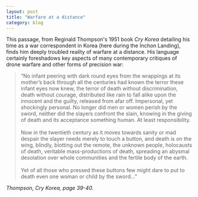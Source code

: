 ```yaml
---
layout: post
title: "Warfare at a distance"
category: blog
---
```


This passage, from Reginald Thompson's 1951 book *Cry Korea* detailing his time as a war correspondent in Korea (here during the Inchon Landing), finds him deeply troubled  reality of warfare at a distance. His language certainly foreshadows key aspects of many contemporary critiques of drone warfare and other forms of precision war:

> “No infant peering with dark round eyes from the wrappings at its mother’s back through all the centuries had known the terror these infant eyes now knew, the terror of death without discrimination, death without courage, distributed like rain to fall alike upon the innocent and the guilty, released from afar off. Impersonal, yet shockingly personal. No longer did men or women perish by the sword, neither did the slayers confront the slain, knowing in the giving of death and its acceptance something human. At least responsibility.<br><br>Now in the twentieth century as it moves towards sanity or mad despair the slayer needs merely to touch a button, and death is on the wing, blindly, blotting out the remote, the unknown people, holocausts of death, veritable mass-productions of death, spreading an abysmal desolation over whole communities and the fertile body of the earth.<br><br>
Yet of all those who pressed these buttons few might dare to put to death even one woman or child by the sword…”

<cite>Thompson, *Cry Korea*, page 39-40.
